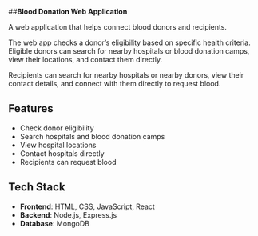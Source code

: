 ##**Blood Donation Web Application**  

A web application that helps connect blood donors and recipients.

The web app checks a donor’s eligibility based on specific health criteria. Eligible donors can search for nearby hospitals or blood donation camps, view their locations, and contact them directly.

Recipients can search for nearby hospitals or nearby donors, view their contact details, and connect with them directly to request blood.


## Features

- Check donor eligibility
- Search hospitals and blood donation camps
- View hospital locations
- Contact hospitals directly
- Recipients can request blood


## Tech Stack

- **Frontend**: HTML, CSS, JavaScript, React
- **Backend**: Node.js, Express.js
- **Database**: MongoDB



